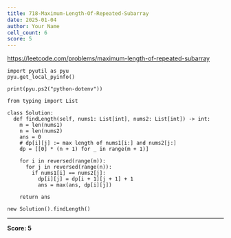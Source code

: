 ```yaml
---
title: 718-Maximum-Length-Of-Repeated-Subarray
date: 2025-01-04
author: Your Name
cell_count: 6
score: 5
---
```


https://leetcode.com/problems/maximum-length-of-repeated-subarray


```
import pyutil as pyu
pyu.get_local_pyinfo()
```


```
print(pyu.ps2("python-dotenv"))
```


```
from typing import List
```


```
class Solution:
  def findLength(self, nums1: List[int], nums2: List[int]) -> int:
    m = len(nums1)
    n = len(nums2)
    ans = 0
    # dp[i][j] := max length of nums1[i:] and nums2[j:]
    dp = [[0] * (n + 1) for _ in range(m + 1)]

    for i in reversed(range(m)):
      for j in reversed(range(n)):
        if nums1[i] == nums2[j]:
          dp[i][j] = dp[i + 1][j + 1] + 1
          ans = max(ans, dp[i][j])

    return ans
```


```
new Solution().findLength()
```


---
**Score: 5**